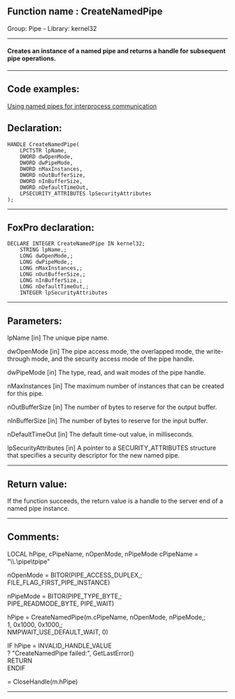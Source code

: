 
## Function name : CreateNamedPipe
Group: Pipe - Library: kernel32    
***  


#### Creates an instance of a named pipe and returns a handle for subsequent pipe operations. 
***  


## Code examples:
[Using named pipes for interprocess communication](../../samples/sample_522.md)  

## Declaration:
```foxpro  
HANDLE CreateNamedPipe(
	LPCTSTR lpName,
	DWORD dwOpenMode,
	DWORD dwPipeMode,
	DWORD nMaxInstances,
	DWORD nOutBufferSize,
	DWORD nInBufferSize,
	DWORD nDefaultTimeOut,
	LPSECURITY_ATTRIBUTES lpSecurityAttributes
);  
```  
***  


## FoxPro declaration:
```foxpro  
DECLARE INTEGER CreateNamedPipe IN kernel32;
	STRING lpName,;
	LONG dwOpenMode,;
	LONG dwPipeMode,;
	LONG nMaxInstances,;
	LONG nOutBufferSize,;
	LONG nInBufferSize,;
	LONG nDefaultTimeOut,;
	INTEGER lpSecurityAttributes  
```  
***  


## Parameters:
lpName 
[in] The unique pipe name.

dwOpenMode 
[in] The pipe access mode, the overlapped mode, the write-through mode, and the security access mode of the pipe handle.

dwPipeMode 
[in] The type, read, and wait modes of the pipe handle.

nMaxInstances 
[in] The maximum number of instances that can be created for this pipe. 

nOutBufferSize 
[in] The number of bytes to reserve for the output buffer. 

nInBufferSize 
[in] The number of bytes to reserve for the input buffer.

nDefaultTimeOut 
[in] The default time-out value, in milliseconds.

lpSecurityAttributes 
[in] A pointer to a SECURITY_ATTRIBUTES structure that specifies a security descriptor for the new named pipe.  
***  


## Return value:
If the function succeeds, the return value is a handle to the server end of a named pipe instance.  
***  


## Comments:
<div class="precode">LOCAL hPipe, cPipeName, nOpenMode, nPipeMode  
cPipeName = "\\.\pipe\tpipe"  
  
nOpenMode = BITOR(PIPE_ACCESS_DUPLEX,;  
	FILE_FLAG_FIRST_PIPE_INSTANCE)  
  
nPipeMode = BITOR(PIPE_TYPE_BYTE,;  
	PIPE_READMODE_BYTE, PIPE_WAIT)  
  
hPipe = CreateNamedPipe(m.cPipeName, nOpenMode, nPipeMode,;  
	1, 0x1000, 0x1000,;  
	NMPWAIT_USE_DEFAULT_WAIT, 0)  
  
IF hPipe = INVALID_HANDLE_VALUE  
	? "CreateNamedPipe failed:", GetLastError()  
	RETURN  
ENDIF  
  
= CloseHandle(m.hPipe)  
</div>  
  
***  

